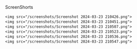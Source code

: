 ScreenShorts
             
    <img src="/screenshots/Screenshot 2024-03-23 210426.png">
    <img src="/screenshots/Screenshot 2024-03-23 210451.png">
    <img src="/screenshots/Screenshot 2024-03-23 210507.png">
    <img src="/screenshots/Screenshot 2024-03-23 210523.png">
    <img src="/screenshots/Screenshot 2024-03-23 210536.png">
    <img src="/screenshots/Screenshot 2024-03-23 210547.png">
